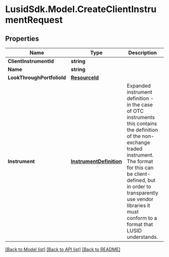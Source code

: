 # LusidSdk.Model.CreateClientInstrumentRequest
## Properties

Name | Type | Description | Notes
------------ | ------------- | ------------- | -------------
**ClientInstrumentId** | **string** |  | 
**Name** | **string** |  | 
**LookThroughPortfolioId** | [**ResourceId**](ResourceId.md) |  | [optional] 
**Instrument** | [**InstrumentDefinition**](InstrumentDefinition.md) | Expanded instrument definition - in the case of OTC instruments  this contains the definition of the non-exchange traded instrument.  The format for this can be client-defined, but in order to transparently use  vendor libraries it must conform to a format that LUSID understands. | [optional] 

[[Back to Model list]](../README.md#documentation-for-models) [[Back to API list]](../README.md#documentation-for-api-endpoints) [[Back to README]](../README.md)

